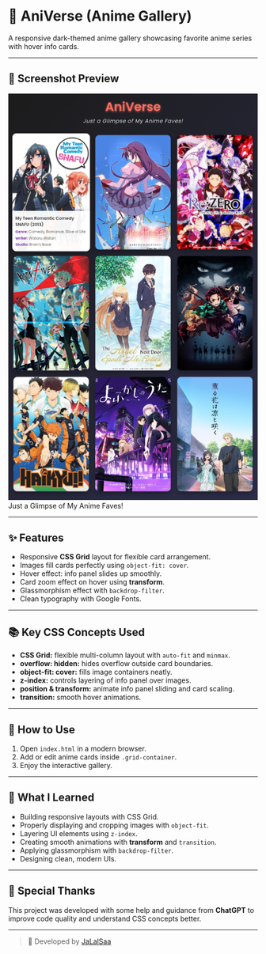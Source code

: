 # 🎴 AniVerse (Anime Gallery)

A responsive dark-themed anime gallery showcasing favorite anime series with hover info cards.

---

## 🔴 Screenshot Preview

![AniVerse Preview](https://github.com/JaLalSaa/JalaLab/blob/main/Previews/AniVerse.png)  
Just a Glimpse of My Anime Faves!

---

## ✨ Features

- Responsive **CSS Grid** layout for flexible card arrangement.
- Images fill cards perfectly using `object-fit: cover`.
- Hover effect: info panel slides up smoothly.
- Card zoom effect on hover using **transform**.
- Glassmorphism effect with `backdrop-filter`.
- Clean typography with Google Fonts.

---

## 📚 Key CSS Concepts Used

- **CSS Grid:** flexible multi-column layout with `auto-fit` and `minmax`.
- **overflow: hidden:** hides overflow outside card boundaries.
- **object-fit: cover:** fills image containers neatly.
- **z-index:** controls layering of info panel over images.
- **position & transform:** animate info panel sliding and card scaling.
- **transition:** smooth hover animations.

---

## 🚀 How to Use

1. Open `index.html` in a modern browser.
2. Add or edit anime cards inside `.grid-container`.
3. Enjoy the interactive gallery.

---

## 📝 What I Learned

- Building responsive layouts with CSS Grid.
- Properly displaying and cropping images with `object-fit`.
- Layering UI elements using `z-index`.
- Creating smooth animations with **transform** and `transition`.
- Applying glassmorphism with `backdrop-filter`.
- Designing clean, modern UIs.

---

## 🤖 Special Thanks

This project was developed with some help and guidance from **ChatGPT** to improve code quality and understand CSS concepts better.

---

> 🚀 Developed by [JaLalSaa](https://github.com/JaLalSaa)
